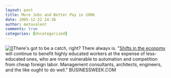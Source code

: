 ```yaml
---
layout: post
title: More Jobs and Better Pay in 2006
date: 2005-12-22 14:38
author: metavalent
comments: true
categories: [Uncategorized]
---
```

<!--Lead Photo --><a href="http://www.businessweek.com/bwdaily/dnflash/dec2005/nf20051222_6928_db016.htm?campaign_id=rss_topStories"><img src="http://awebcamdarkly.com/images/job_board.jpg" border="0" alt="0" /></a><!-- Commentary -->There's got to be a catch, right?  There always is. "<a href="http://www.businessweek.com/bwdaily/dnflash/dec2005/nf20051222_6928_db016.htm?campaign_id=rss_topStories">Shifts in the economy</a> will continue to benefit highly educated workers at the expense of less-educated ones, who are more vulnerable to automation and competition from cheap foreign labor. Management consultants, architects, engineers, and the like ought to do well." BUSINESSWEEK.COM
